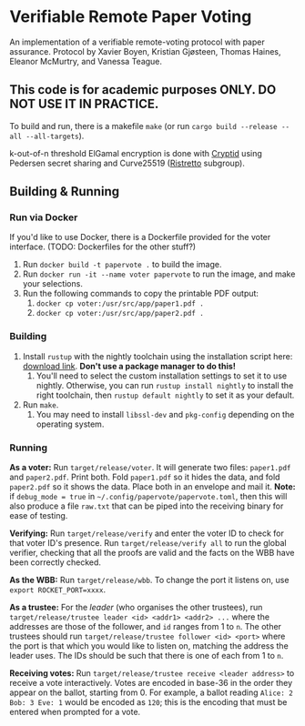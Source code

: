 # Verifiable Remote Paper Voting
An implementation of a verifiable remote-voting protocol with paper assurance. Protocol by Xavier Boyen, Kristian Gjøsteen, Thomas Haines, Eleanor McMurtry, and Vanessa Teague.

## This code is for academic purposes ONLY. DO NOT USE IT IN PRACTICE.

To build and run, there is a makefile `make` (or run `cargo build --release --all --all-targets`).

k-out-of-n threshold ElGamal encryption is done with [Cryptid](https://github.com/eleanor-em/cryptid) using Pedersen secret sharing and Curve25519 ([Ristretto](https://ristretto.group/) subgroup).

## Building & Running
### Run via Docker
If you'd like to use Docker, there is a Dockerfile provided for the voter interface. (TODO: Dockerfiles for the other stuff?)
1. Run `docker build -t papervote .` to build the image.
1. Run `docker run -it --name voter papervote` to run the image, and make your selections.
1. Run the following commands to copy the printable PDF output:
    1. `docker cp voter:/usr/src/app/paper1.pdf .`
    1. `docker cp voter:/usr/src/app/paper2.pdf .`

### Building
1. Install `rustup` with the nightly toolchain using the installation script here: [download link](https://rustup.rs/).
 **Don't use a package manager to do this!**
    1. You'll need to select the custom installation settings to set it to use nightly. Otherwise, you can run `rustup install nightly` to install the right toolchain, then `rustup default nightly` to set it as your default. 
1. Run `make`.
    1. You may need to install `libssl-dev` and `pkg-config` depending on the operating system.

### Running
**As a voter:** Run `target/release/voter`. It will generate two files: `paper1.pdf` and `paper2.pdf`. Print both.
Fold `paper1.pdf` so it hides the data, and fold `paper2.pdf` so it shows the data. Place both in an envelope and mail it. **Note:** if `debug_mode = true` in `~/.config/papervote/papervote.toml`, then this will also produce a file `raw.txt` that can be piped into the receiving binary for ease of testing.

**Verifying:** Run `target/release/verify` and enter the voter ID to check for that voter ID's presence. Run `target/release/verify all` to run the global verifier, checking that all the proofs are valid and the facts on the WBB have been correctly checked.

**As the WBB:** Run `target/release/wbb`. To change the port it listens on, use `export ROCKET_PORT=xxxx`.

**As a trustee:** For the *leader* (who organises the other trustees), run `target/release/trustee leader <id> <addr1> <addr2> ...`
where the addresses are those of the follower, and `id` ranges from 1 to `n`. The other trustees should run `target/release/trustee follower <id> <port>`
where the port is that which you would like to listen on, matching the address the leader uses. The IDs should be such
that there is one of each from 1 to `n`.

**Receiving votes:** Run `target/release/trustee receive <leader address>` to receive a vote interactively. Votes are encoded in base-36 in the order they appear on the ballot, starting from 0. For example, a ballot reading `Alice: 2 Bob: 3 Eve: 1` would be encoded as `120`; this is the encoding that must be entered when prompted for a vote. 
